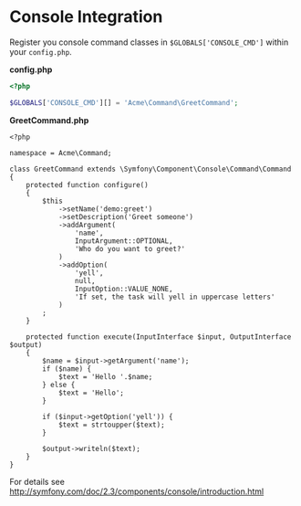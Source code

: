 Console Integration
===================

Register you console command classes in `$GLOBALS['CONSOLE_CMD']` within your `config.php`.

**config.php**
```php
<?php

$GLOBALS['CONSOLE_CMD'][] = 'Acme\Command\GreetCommand';
```

**GreetCommand.php**
```
<?php

namespace = Acme\Command;

class GreetCommand extends \Symfony\Component\Console\Command\Command
{
	protected function configure()
	{
		$this
			->setName('demo:greet')
			->setDescription('Greet someone')
			->addArgument(
				'name',
				InputArgument::OPTIONAL,
				'Who do you want to greet?'
			)
			->addOption(
				'yell',
				null,
				InputOption::VALUE_NONE,
				'If set, the task will yell in uppercase letters'
			)
		;
	}

	protected function execute(InputInterface $input, OutputInterface $output)
	{
		$name = $input->getArgument('name');
		if ($name) {
			$text = 'Hello '.$name;
		} else {
			$text = 'Hello';
		}

		if ($input->getOption('yell')) {
			$text = strtoupper($text);
		}

		$output->writeln($text);
	}
}
```

For details see http://symfony.com/doc/2.3/components/console/introduction.html
